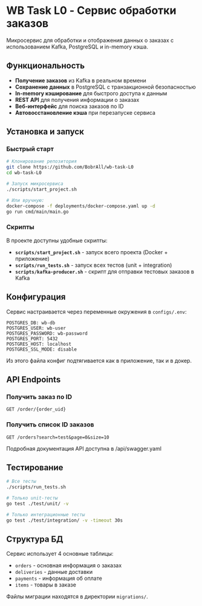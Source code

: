 # WB Task L0 - Сервис обработки заказов

Микросервис для обработки и отображения данных о заказах с использованием Kafka, PostgreSQL и in-memory кэша.

## Функциональность

- **Получение заказов** из Kafka в реальном времени
- **Сохранение данных** в PostgreSQL с транзакционной безопасностью
- **In-memory кэширование** для быстрого доступа к данным
- **REST API** для получения информации о заказах
- **Веб-интерфейс** для поиска заказов по ID
- **Автовосстановление кэша** при перезапуске сервиса

## Установка и запуск

### Быстрый старт

```bash
# Клонирование репозитория
git clone https://github.com/BobrAll/wb-task-L0
cd wb-task-L0

# Запуск микросервиса
./scripts/start_project.sh

# Или вручную:
docker-compose -f deployments/docker-compose.yaml up -d
go run cmd/main/main.go
```

### Скрипты

В проекте доступны удобные скрипты:

- **`scripts/start_project.sh`** - запуск всего проекта (Docker + приложение)
- **`scripts/run_tests.sh`** - запуск всех тестов (unit + integration)
- **`scripts/kafka-producer.sh`** - скрипт для отправки тестовых заказов в Kafka

## Конфигурация

Сервис настраивается через переменные окружения в `configs/.env`:

```env
POSTGRES_DB: wb-db
POSTGRES_USER: wb-user
POSTGRES_PASSWORD: wb-password
POSTGRES_PORT: 5432
POSTGRES_HOST: localhost
POSTGRES_SSL_MODE: disable
```
Из этого файла конфиг подтягивается как в приложение, так и в докер.

## API Endpoints

### Получить заказ по ID

```http
GET /order/{order_uid}
```

### Получить список ID заказов

```http
GET /orders?search=test&page=0&size=10
```

Подробная документация API доступна в /api/swagger.yaml

## Тестирование

```bash
# Все тесты
./scripts/run_tests.sh

# Только unit-тесты
go test ./test/unit/ -v

# Только интеграционные тесты
go test ./test/integration/ -v -timeout 30s
```

## Структура БД

Сервис использует 4 основные таблицы:
- `orders` - основная информация о заказах
- `deliveries` - данные доставки
- `payments` - информация об оплате
- `items` - товары в заказе

Файлы миграции находятся в директории `migrations/`.
